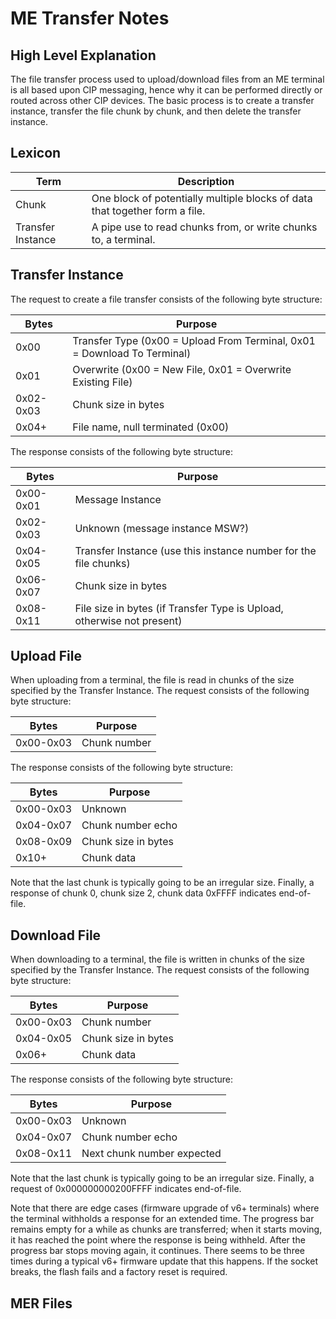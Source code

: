 # ME Transfer Notes

## High Level Explanation
The file transfer process used to upload/download files from an ME terminal is all based upon CIP messaging, hence why it can be performed directly or routed across other CIP devices.  The basic process is to create a transfer instance, transfer the file chunk by chunk, and then delete the transfer instance. 

##  Lexicon
| Term              | Description
|-------------------|------------
| Chunk             | One block of potentially multiple blocks of data that together form a file.
| Transfer Instance | A pipe use to read chunks from, or write chunks to, a terminal.

## Transfer Instance
The request to create a file transfer consists of the following byte structure:

| Bytes     | Purpose
|-----------|----------
| 0x00      | Transfer Type (0x00 = Upload From Terminal, 0x01 = Download To Terminal)
| 0x01      | Overwrite (0x00 = New File, 0x01 = Overwrite Existing File)
| 0x02-0x03 | Chunk size in bytes
| 0x04+     | File name, null terminated (0x00)

The response consists of the following byte structure:

| Bytes     | Purpose
|-----------|----------
| 0x00-0x01 | Message Instance
| 0x02-0x03 | Unknown (message instance MSW?)
| 0x04-0x05 | Transfer Instance (use this instance number for the file chunks)
| 0x06-0x07 | Chunk size in bytes
| 0x08-0x11 | File size in bytes (if Transfer Type is Upload, otherwise not present)

## Upload File
When uploading from a terminal, the file is read in chunks of the size specified by the Transfer Instance.
The request consists of the following byte structure:

| Bytes     | Purpose
|-----------|----------
| 0x00-0x03 | Chunk number

The response consists of the following byte structure:

| Bytes     | Purpose
|-----------|----------
| 0x00-0x03 | Unknown
| 0x04-0x07 | Chunk number echo
| 0x08-0x09 | Chunk size in bytes
| 0x10+     | Chunk data

Note that the last chunk is typically going to be an irregular size.
Finally, a response of chunk 0, chunk size 2, chunk data 0xFFFF indicates end-of-file.

## Download File
When downloading to a terminal, the file is written in chunks of the size specified by the Transfer Instance.
The request consists of the following byte structure:

| Bytes     | Purpose
|-----------|----------
| 0x00-0x03 | Chunk number
| 0x04-0x05 | Chunk size in bytes
| 0x06+     | Chunk data

The response consists of the following byte structure:

| Bytes     | Purpose
|-----------|----------
| 0x00-0x03 | Unknown
| 0x04-0x07 | Chunk number echo
| 0x08-0x11 | Next chunk number expected

Note that the last chunk is typically going to be an irregular size.
Finally, a request of 0x000000000200FFFF indicates end-of-file.

Note that there are edge cases (firmware upgrade of v6+ terminals) where the terminal withholds a response for an extended time.  The progress bar remains empty for a while as chunks are transferred; when it starts moving, it has reached the point where the response is being withheld.  After the progress bar stops moving again, it continues.  There seems to be three times during a typical v6+ firmware update that this happens.  If the socket breaks, the flash fails and a factory reset is required.

## MER Files